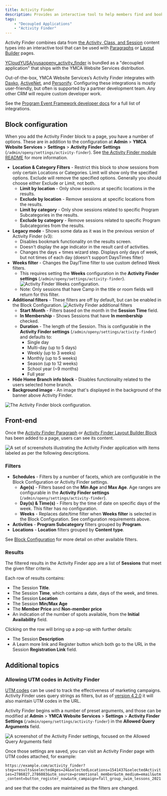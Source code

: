 ```yaml
---
title: Activity Finder
description: Provides an interactive tool to help members find and book activities.
tags:
    - "Decoupled Applications"
    - "Activity Finder"
---
```


Activity Finder combines data from [the Activity, Class, and Session](../../content-types/activity-class-session) content types into an interactive tool that can be used with [Paragraphs](../../paragraphs/activity-finder) or [Layout Builder](../../layout-builder/activity-finder) pages.

[YCloudYUSA/yusaopeny_activity_finder](https://github.com/YCloudYUSA/yusaopeny_activity_finder) is bundled as a "decoupled application" that ships with the YMCA Website Services distribution.

Out-of-the-box, YMCA Website Services’s Activity Finder integrates with [Daxko](https://www.daxko.com/), [ActiveNet](https://www.activenetwork.com/activenet), and [Personify](https://personifycorp.com/solutions/ymcas-and-jccs/). Configuring these integrations is mostly user-friendly, but often is supported by a partner development team. Any other CRM will require custom developer work.

See the [Program Event Framework developer docs](../../../development/program-event-framework) for a full list of integrations.

## Block configuration

When you add the Activity Finder block to a page, you have a number of options. These are in addition to the configuration at **Admin** > **YMCA Website Services** > **Settings** > **Activity Finder Settings** (`/admin/openy/settings/activity-finder`). See [the Activity Finder module README](https://github.com/YCloudYUSA/yusaopeny_activity_finder?tab=readme-ov-file#open-y-activity-finder) for more information.

-   **Location & Category Filters** - Restrict this block to show sessions from only certain Locations or Categories. Limit will show only the specified options. Exclude will remove the specified options. Generally you should choose either Exclude or Limit, not both.
    -   **Limit by location** - Only show sessions at specific locations in the results.
    -   **Exclude by location** - Remove sessions at specific locations from the results.
    -   **Limit by category** - Only show sessions related to specific Program Subcategories in the results.
    -   **Exclude by category** - Remove sessions related to specific Program Subcategories from the results.
-   **Legacy mode** - Shows some data as it was in the previous version of Activity Finder (v3):
    -   Disables bookmark functionality on the results screen.
    -   Doesn't display the age indicator in the result card of activities.
    -   Changes the days + times wizard step. Displays only days of week, but not times of each day (doesn't support DaysTimes filter)
-   **Weeks filter** - Changes the Day/Time filter to use custom defined Week filters.
    -   This requires setting the **Weeks** configuration in the **Activity Finder settings** (`/admin/openy/settings/activity-finder`).
        ![Activity Finder Weeks configuration.](activity-finder--weeks.png)
    -   Note: Only sessions that have Camp in the title or room fields will return for this filter.
-   **Additional filters** - These filters are off by default, but can be enabled in the Block Configuration.
    ![Activity Finder additional filters](activity-finder--additional-filters.png)
    -   **Start Month** - Filters based on the month in the **Session Time** field.
    -   **In Membership** - Shows Sessions that have **In membership** checked.
    -   **Duration** - The length of the Session. This is configurable in the **Activity Finder settings** (`/admin/openy/settings/activity-finder`) and defaults to:
        -   Single day
        -   Multi-day (up to 5 days)
        -   Weekly (up to 3 weeks)
        -   Monthly (up to 5 weeks)
        -   Season (up to 12 weeks)
        -   School year (~9 months)
        -   Full year
-   **Hide Home Branch info block** - Disables functionality related to the users selected home branch.
-   **Background image** - An image that's displayed in the background of the banner above Activity Finder.

![The Activity Finder block configuration.](activity-finder--paragraph.png)

## Front-end

Once the [Activity Finder Paragraph](../../paragraphs/activity-finder) or [Activity Finder Layout Builder Block](../../layout-builder/activity-finder) has been added to a page, users can see its content.

![A set of screenshots illustrating the Activity Finder application with items labeled as per the following descriptions.](activity-finder--fields.png)

### Filters

-   **Schedules** - Filters by a number of facets, which are configurable in the Block Configuration or Activity Finder settings.
    -   **Age(s)** - Filters based on the **Min Age** and **Max Age**. Age ranges are configurable in the **Activity Finder settings** (`/admin/openy/settings/activity-finder`).
    -   **Day(s) & Time(s)** - Filters by the time of date on specific days of the week. This filter has no configuration.
    -   **Weeks** - Replaces date/time filter when **Weeks filter** is selected in the Block Configuration. See configuration requirements above.
-   **Activities** - **Program Subcategory** filters grouped by **Program**.
-   **Locations** - **Location** filters grouped by **Content type**.

See [Block Configuration](#block-configuration) for more detail on other available filters.

### Results

The filtered results in the Activity Finder app are a list of **Sessions** that meet the given filter criteria.

Each row of results contains:

-   The Session **Title**.
-   The Session **Time**, which contains a date, days of the week, and times.
-   The Session **Location**
-   The Session **Min/Max Age**
-   The **Member Price** and **Non-member price**
-   An indication of the number of spots available, from the **Initial Availability** field.

Clicking on the row will bring up a pop-up with further details:

-   The Session **Description**
-   A Learn more link and Register button which both go to the URL in the Session **Registration Link** field.

## Additional topics

### Allowing UTM codes in Activity Finder

[UTM codes](https://en.wikipedia.org/wiki/UTM_parameters) can be used to track the effectiveness of marketing campaigns. Activity Finder uses query strings as filters, but as of [version 4.2.0](https://github.com/YCloudYUSA/yusaopeny_activity_finder/releases/tag/4.2.0) it will also maintain UTM codes in the URL.

Activity Finder begins with a number of preset arguments, and those can be modified at **Admin** > **YMCA Website Services** > **Settings** > **Activity Finder Settings** (`/admin/openy/settings/activity-finder`) in the **Allowed Query Arguments** field.

![A screenshot of the Activity Finder settings, focused on the Allowed Query Arguments field](activity-finder--utm-codes.png)

Once those settings are saved, you can visit an Activity Finder page with UTM codes attached, for example:

`https://example.com/activity_finder?step=results&selectedAges=24&selectedLocations=1541437&selectedActivities=2786027,2786083&utm_source=promotional_member&utm_medium=email&utm_content=button_register_now&utm_campaign=fall_group_swim_lessons_2021`

and see that the codes are maintained as the filters are changed.

[comment]: <> (This file is imported from GitHub. It will be rebuilt from the source any time the repo is updated.)
